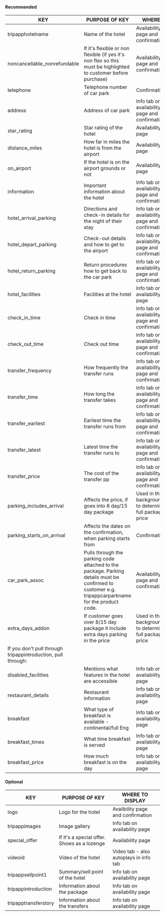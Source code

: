 
#### Recommended

| KEY                                                          | PURPOSE OF KEY                                                                                                                                          | WHERE                                                  |
|--------------------------------------------------------------|---------------------------------------------------------------------------------------------------------------------------------------------------------|--------------------------------------------------------|
| tripapphotelname                                             | Name of the hotel                                                                                                                                       | Availability page and confirmation                     |
| noncancellable\_nonrefundable                                | If it's flexible or non flexible \(if yes it's non flex so this must be highlighted to customer before purchase\)                                       | Availability page and confirmation                     |
| telephone                                                    | Telephone number of car park                                                                                                                            | Confirmation                                           |
| address                                                      | Address of car park                                                                                                                                     | Info tab on availability page and confirmation         |
| star\_rating                                                 | Star rating of the hotel                                                                                                                                | Availability page                                      |
| distance\_miles                                              | How far in miles the hotel is from the airport                                                                                                          | Availability page                                      |
| on\_airport                                                  | If the hotel is on the airport grounds or not                                                                                                           | Availability page                                      |
| information                                                  | Important information about the hotel                                                                                                                   | Info tab on availability page and confirmation         |
| hotel\_arrival\_parking                                      | Directions and check\-in details for the night of their stay                                                                                            | Info tab on availability page and confirmation         |
| hotel\_depart\_parking                                       | Check\-out details and how to get to the airport                                                                                                        | Info tab on availability page and confirmation         |
| hotel\_return\_parking                                       | Return procedures how to get back to the car park                                                                                                       | Info tab on availability page and confirmation         |
| hotel\_facilities                                            | Facilities at the hotel                                                                                                                                 | Info tab on availability page                          |
| check\_in\_time                                              | Check in time                                                                                                                                           | Info tab on availability page and confirmation         |
| check\_out\_time                                             | Check out time                                                                                                                                          | Info tab on availability page and confirmation         |
| transfer\_frequency                                          | How frequently the transfer runs                                                                                                                        | Info tab on availability page and confirmation         |
| transfer\_time                                               | How long the transfer takes                                                                                                                             | Info tab on availability page and confirmation         |
| transfer\_earliest                                           | Earliest time the transfer runs from                                                                                                                    | Info tab on availability page and confirmation         |
| transfer\_latest                                             | Latest time the transfer runs to                                                                                                                        | Info tab on availability page and confirmation         |
| transfer\_price                                              | The cost of the transfer pp                                                                                                                             | Info tab on availability page and confirmation         |
| parking\_includes\_arrival                                   | Affects the price, if goes into 8 day/15 day package                                                                                                    | Used in the background to determine full package price |
| parking\_starts\_on\_arrival                                 | Affects the dates on the confirmation, when parking starts from                                                                                         | Confirmation                                           |
| car\_park\_assoc                                             | Pulls through the parking code attached to the package\. Parking details must be confirmed to customer e\.g\. tripappcarparkname for the product code\. | Availability page and confirmation                     |
| extra\_days\_addon                                           | If customer goes over 8/15 day package it include extra days parking in the price                                                                       | Used in the background to determine full package price |
| If you don't pull through tripappintroduction, pull through: |                                                                                                                                                         |                                                        |
| disabled\_facilities                                         | Mentions what features in the hotel are accessible                                                                                                      | Info tab on availability page                          |
| restaurant\_details                                          | Restaurant information                                                                                                                                  | Info tab on availability page                          |
| breakfast                                                    | What type of breakfast is available \- continental/full Eng                                                                                             | Info tab on availability page                          |
| breakfast\_times                                             | What time breakfast is served                                                                                                                           | Info tab on availability page                          |
| breakfast\_price                                             | How much breakfast is on the day                                                                                                                        | Info tab on availability page                          |


#### Optional

| KEY                  | PURPOSE OF KEY                               | WHERE TO DISPLAY                        |
|----------------------|----------------------------------------------|-----------------------------------------|
| logo                 | Logo for the hotel                           | Availbility page and confirmation       |
| tripappimages        | Image gallery                                | Info tab on availability page           |
| special\_offer       | If it's a special offer\. Shows as a lozenge | Availability page                       |
| videoid              | Video of the hotel                           | Video tab \- also autoplays in info tab |
| tripappsellpoint1    | Summary/sell point of the hotel              | Info tab on availability page           |
| tripappintroduction  | Information about the package                | Info tab on availability page           |
| tripapptransferstory | Information about the transfers              | Info tab on availability page           |


